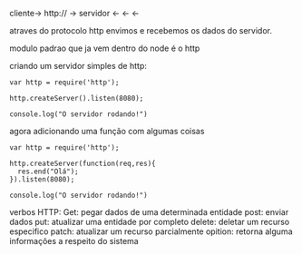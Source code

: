 cliente-> http:// -> servidor 
  <-        <-           <- 

atraves do protocolo http envimos e recebemos os dados do servidor.

modulo padrao que ja vem dentro do node é o http

criando um servidor simples de http:
```
var http = require('http');

http.createServer().listen(8080);

console.log("O servidor rodando!")
```
agora adicionando uma função com algumas coisas
```
var http = require('http');

http.createServer(function(req,res){
  res.end("Olá");
}).listen(8080);

console.log("O servidor rodando!")
```
verbos HTTP:
Get: pegar dados de uma determinada entidade
post: enviar dados
put: atualizar uma entidade por completo
delete: deletar um recurso especifico
patch: atualizar um recurso parcialmente
opition: retorna alguma informações a respeito do sistema